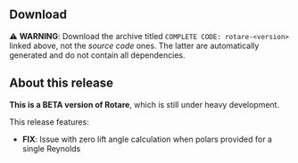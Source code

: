 ## Download

:warning: **WARNING**: Download the archive titled `COMPLETE CODE:
rotare-<version>` linked above, not the _source code_ ones. The latter are
automatically generated and do not contain all dependencies.

## About this release
**This is a BETA version of Rotare**, which is still under heavy development.

This release features:
- **FIX**: Issue with zero lift angle calculation when polars provided for a
  single Reynolds
